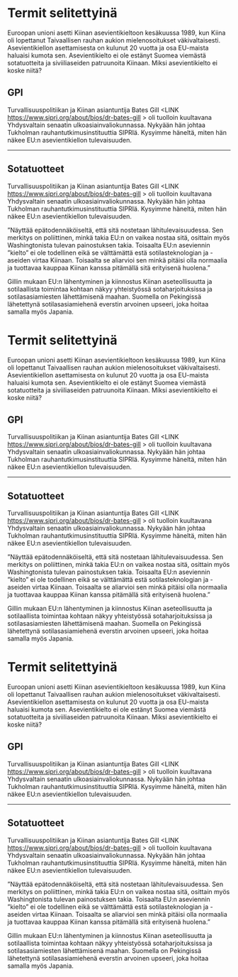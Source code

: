 # Termit selitettyinä

Euroopan unioni asetti Kiinan asevientikieltoon kesäkuussa 1989, kun Kiina oli lopettanut Taivaallisen rauhan aukion mielenosoitukset väkivaltaisesti. Asevientikiellon asettamisesta on kulunut 20 vuotta ja osa EU-maista haluaisi kumota sen. Asevientikielto ei ole estänyt Suomea viemästä sotatuotteita ja siviiliaseiden patruunoita Kiinaan. Miksi asevientikielto ei koske niitä?

## GPI

Turvallisuuspolitiikan ja Kiinan asiantuntija Bates Gill <LINK https://www.sipri.org/about/bios/dr-bates-gill > oli tuolloin kuultavana Yhdysvaltain senaatin ulkoasiainvaliokunnassa. Nykyään hän johtaa Tukholman rauhantutkimusinstituuttia SIPRIä. Kysyimme häneltä, miten hän näkee EU:n asevientikiellon tulevaisuuden.

---

## Sotatuotteet

Turvallisuuspolitiikan ja Kiinan asiantuntija Bates Gill <LINK https://www.sipri.org/about/bios/dr-bates-gill > oli tuolloin kuultavana Yhdysvaltain senaatin ulkoasiainvaliokunnassa. Nykyään hän johtaa Tukholman rauhantutkimusinstituuttia SIPRIä. Kysyimme häneltä, miten hän näkee EU:n asevientikiellon tulevaisuuden.

”Näyttää epätodennäköiseltä, että sitä nostetaan lähitulevaisuudessa. Sen merkitys on poliittinen,
minkä takia EU:n on vaikea nostaa sitä, osittain myös Washingtonista tulevan painostuksen takia.
Toisaalta EU:n aseviennin ”kielto” ei ole todellinen eikä se välttämättä estä sotilasteknologian ja -aseiden virtaa Kiinaan. Toisaalta se aliarvioi sen minkä pitäisi olla normaalia ja tuottavaa kauppaa Kiinan kanssa pitämällä sitä erityisenä huolena.”

Gillin mukaan EU:n lähentyminen ja kiinnostus Kiinan aseteollisuutta ja sotilaallista toimintaa
kohtaan näkyy yhteistyössä sotaharjoituksissa ja sotilasasiamiesten lähettämisenä maahan. Suomella on Pekingissä lähetettynä sotilasasiamiehenä everstin arvoinen upseeri, joka hoitaa samalla myös Japania.

# Termit selitettyinä

Euroopan unioni asetti Kiinan asevientikieltoon kesäkuussa 1989, kun Kiina oli lopettanut Taivaallisen rauhan aukion mielenosoitukset väkivaltaisesti. Asevientikiellon asettamisesta on kulunut 20 vuotta ja osa EU-maista haluaisi kumota sen. Asevientikielto ei ole estänyt Suomea viemästä sotatuotteita ja siviiliaseiden patruunoita Kiinaan. Miksi asevientikielto ei koske niitä?

## GPI

Turvallisuuspolitiikan ja Kiinan asiantuntija Bates Gill <LINK https://www.sipri.org/about/bios/dr-bates-gill > oli tuolloin kuultavana Yhdysvaltain senaatin ulkoasiainvaliokunnassa. Nykyään hän johtaa Tukholman rauhantutkimusinstituuttia SIPRIä. Kysyimme häneltä, miten hän näkee EU:n asevientikiellon tulevaisuuden.

---

## Sotatuotteet

Turvallisuuspolitiikan ja Kiinan asiantuntija Bates Gill <LINK https://www.sipri.org/about/bios/dr-bates-gill > oli tuolloin kuultavana Yhdysvaltain senaatin ulkoasiainvaliokunnassa. Nykyään hän johtaa Tukholman rauhantutkimusinstituuttia SIPRIä. Kysyimme häneltä, miten hän näkee EU:n asevientikiellon tulevaisuuden.

”Näyttää epätodennäköiseltä, että sitä nostetaan lähitulevaisuudessa. Sen merkitys on poliittinen,
minkä takia EU:n on vaikea nostaa sitä, osittain myös Washingtonista tulevan painostuksen takia.
Toisaalta EU:n aseviennin ”kielto” ei ole todellinen eikä se välttämättä estä sotilasteknologian ja -aseiden virtaa Kiinaan. Toisaalta se aliarvioi sen minkä pitäisi olla normaalia ja tuottavaa kauppaa Kiinan kanssa pitämällä sitä erityisenä huolena.”

Gillin mukaan EU:n lähentyminen ja kiinnostus Kiinan aseteollisuutta ja sotilaallista toimintaa
kohtaan näkyy yhteistyössä sotaharjoituksissa ja sotilasasiamiesten lähettämisenä maahan. Suomella on Pekingissä lähetettynä sotilasasiamiehenä everstin arvoinen upseeri, joka hoitaa samalla myös Japania.

# Termit selitettyinä

Euroopan unioni asetti Kiinan asevientikieltoon kesäkuussa 1989, kun Kiina oli lopettanut Taivaallisen rauhan aukion mielenosoitukset väkivaltaisesti. Asevientikiellon asettamisesta on kulunut 20 vuotta ja osa EU-maista haluaisi kumota sen. Asevientikielto ei ole estänyt Suomea viemästä sotatuotteita ja siviiliaseiden patruunoita Kiinaan. Miksi asevientikielto ei koske niitä?

## GPI

Turvallisuuspolitiikan ja Kiinan asiantuntija Bates Gill <LINK https://www.sipri.org/about/bios/dr-bates-gill > oli tuolloin kuultavana Yhdysvaltain senaatin ulkoasiainvaliokunnassa. Nykyään hän johtaa Tukholman rauhantutkimusinstituuttia SIPRIä. Kysyimme häneltä, miten hän näkee EU:n asevientikiellon tulevaisuuden.

---

## Sotatuotteet

Turvallisuuspolitiikan ja Kiinan asiantuntija Bates Gill <LINK https://www.sipri.org/about/bios/dr-bates-gill > oli tuolloin kuultavana Yhdysvaltain senaatin ulkoasiainvaliokunnassa. Nykyään hän johtaa Tukholman rauhantutkimusinstituuttia SIPRIä. Kysyimme häneltä, miten hän näkee EU:n asevientikiellon tulevaisuuden.

”Näyttää epätodennäköiseltä, että sitä nostetaan lähitulevaisuudessa. Sen merkitys on poliittinen,
minkä takia EU:n on vaikea nostaa sitä, osittain myös Washingtonista tulevan painostuksen takia.
Toisaalta EU:n aseviennin ”kielto” ei ole todellinen eikä se välttämättä estä sotilasteknologian ja -aseiden virtaa Kiinaan. Toisaalta se aliarvioi sen minkä pitäisi olla normaalia ja tuottavaa kauppaa Kiinan kanssa pitämällä sitä erityisenä huolena.”

Gillin mukaan EU:n lähentyminen ja kiinnostus Kiinan aseteollisuutta ja sotilaallista toimintaa
kohtaan näkyy yhteistyössä sotaharjoituksissa ja sotilasasiamiesten lähettämisenä maahan. Suomella on Pekingissä lähetettynä sotilasasiamiehenä everstin arvoinen upseeri, joka hoitaa samalla myös Japania.